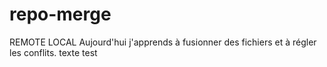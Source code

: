 # repo-merge
REMOTE LOCAL
Aujourd'hui j'apprends à fusionner des fichiers et à régler les conflits. 
texte test